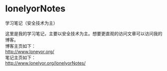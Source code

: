 # lonelyorNotes
学习笔记（安全技术为主）    

这里是我的学习笔记，主要以安全技术为主。想要更直观的访问文章可以访问我的博客。    
博客主页如下：    
http://www.loneyor.org/    
笔记主页如下：    
http://www.lonelyor.org/lonelyorNotes/    

